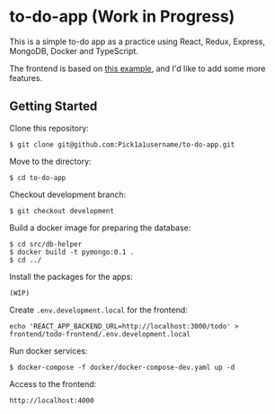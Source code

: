# to-do-app (Work in Progress)

This is a simple to-do app as a practice using React, Redux, Express, MongoDB, Docker and TypeScript.

The frontend is based on [this example](https://redux.js.org/basics/basic-tutorial/), and I'd like to add some more features.


## Getting Started

Clone this repository:

```
$ git clone git@github.com:Pick1a1username/to-do-app.git
```


Move to the directory:

```
$ cd to-do-app
```


Checkout development branch:

```
$ git checkout development
```


Build a docker image for preparing the database:

```
$ cd src/db-helper
$ docker build -t pymongo:0.1 .
$ cd ../
```


Install the packages for the apps:

```
(WIP)
```


Create `.env.development.local` for the frontend:

```
echo 'REACT_APP_BACKEND_URL=http://localhost:3000/todo' > frontend/todo-frontend/.env.development.local
```


Run docker services:

```
$ docker-compose -f docker/docker-compose-dev.yaml up -d
```


Access to the frontend:

```
http://localhost:4000
```
